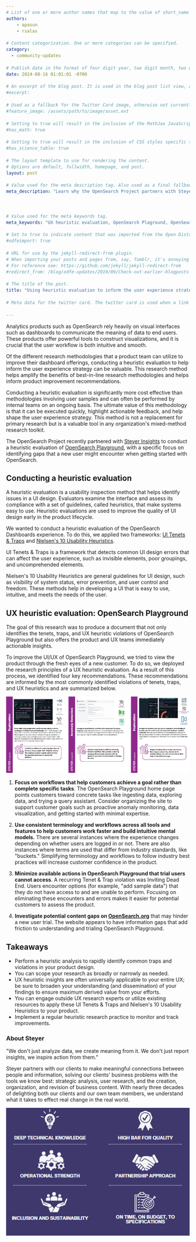 ```yaml
---
# List of one or more author names that map to the value of short_name in site.community_members. See the content in the _community_members collection for reference.
authors: 
    - apasun
    - rsalas

# Content categorization. One or more categories can be specified. 
category:
  - community-updates

# Publish date in the format of four digit year, two digit month, two digit day, hour, minute, second, and timezone offset; e.g., 2021-04-12 01:01:01 -0700
date: 2024-08-16 01:01:01 -0700

# An excerpt of the blog post. It is used in the blog post list view, and in the home page what's new list of N most recent blog posts. It is also used as a fallback value for the twittercard:description field if not explictly defined in the front matter.
#excerpt: 

# Used as a fallback for the Twitter Card image, otherwise not currently used. Is only present in content up to June 3, 2021.
#feature_image: /assets/path/to/image/asset.ext

# Setting to true will result in the inclusion of the MathJax JavaScript library for rendering math equations. For reference see: _includes/include-mathjax.html.
#has_math: true

# Setting to true will result in the inclusion of CSS styles specific to using borders for the table, for table header cells, and table data cells. scientific data tables. For reference see: _includes/science-table-styles.html.
#has_science_table: true

# The layout template to use for rendering the content.
# Options are default, fullwidth, homepage, and post.
layout: post

# Value used for the meta description tag. Also used as a final fallback value for the Twitter Card description field after the excerpt property.
meta_description: "Learn why the OpenSearch Project partners with Steyer Insights to conduct a heuristic evaluation of the OpenSearch Playground and how these insights are informing a refined getting started process."
  


# Value used for the meta keywords tag.
meta_keywords: "UX heuristic evaluation, OpenSearch Plaground, OpenSearch UI design, Steyer Insights"

# Set to true to indicate content that was imported from the Open Distro For Elasticsearch blog.
#odfeimport: true

# URL for use by the jekyll-redirect-from plugin.
# When importing your posts and pages from, say, Tumblr, it's annoying and impractical to create new pages in the proper subdirectories so they, e.g. /post/123456789/my-slug-that-is-often-incompl, redirect to the new post URL.
# For reference see: https://github.com/jekyll/jekyll-redirect-from
#redirect_from: /blog/odfe-updates/2019/09/Check-out-earlier-blogposts-on-Open-Distro-for-Elasticsearch/

# The title of the post.
title: "Using heuristic evaluation to inform the user experience strategy of a product"

# Meta data for the twitter card. The twitter card is used when a link to the blog post is shared on twitter. The twitter card is also used by other social media sites when a link to the blog post is shared on those sites. The twitter card is also used by search engines when a link to the blog post is shared on those sites.

---
```



Analytics products such as OpenSearch rely heavily on visual interfaces such as dashboards to communicate the meaning of data to end users. These products offer powerful tools to construct visualizations, and it is crucial that the user workflow is both intuitive and smooth.

Of the different research methodologies that a product team can utilize to improve their dashboard offerings, conducting a heuristic evaluation to help inform the user experience strategy can be valuable. This research method helps amplify the benefits of best-in-line research methodologies and helps inform product improvement recommendations.

Conducting a heuristic evaluation is significantly more cost effective than methodologies involving user samples and can often be performed by internal teams on an ongoing basis. The ultimate value of this methodology is that it can be executed quickly, highlight actionable feedback, and help shape the user experience strategy. This method is not a replacement for primary research but is a valuable tool in any organization's mixed-method research toolkit.

The OpenSearch Project recently partnered with [Steyer Insights](https://www.steyer.net/insights/) to conduct a heuristic evaluation of [OpenSearch Playground](https://playground.opensearch.org/app/home#/), with a specific focus on identifying gaps that a new user might encounter when getting started with OpenSearch.



## Conducting a heuristic evaluation

A heuristic evaluation is a usability inspection method that helps identify issues in a UI design. Evaluators examine the interface and assess its compliance with a set of guidelines, called heuristics, that make systems easy to use. Heuristic evaluations are used to improve the quality of UI design early in the product lifecycle.

We wanted to conduct a heuristic evaluation of the OpenSearch Dashboards experience. To do this, we applied two frameworks: [UI Tenets & Traps](https://uitraps.com/) and [Nielsen's 10 Usability Heuristics](https://www.nngroup.com/articles/ten-usability-heuristics/).

UI Tenets & Traps is a framework that detects common UI design errors that can affect the user experience, such as invisible elements, poor groupings, and uncomprehended elements.

Nielsen's 10 Usability Heuristics are general guidelines for UI design, such as visibility of system status, error prevention, and user control and freedom. These methods help in developing a UI that is easy to use, intuitive, and meets the needs of the user.


## UX heuristic evaluation: OpenSearch Playground


The goal of this research was to produce a document that not only identifies the tenets, traps, and UX heuristic violations of OpenSearch Playground but also offers the product and UX teams immediately actionable insights.

To improve the UI/UX of OpenSearch Playground, we tried to view the product through the fresh eyes of a new customer. To do so, we deployed the research principles of a UX heuristic evaluation. As a result of this process, we identified four key recommendations. These recommendations are informed by the most commonly identified violations of tenets, traps, and UX heuristics and are summarized below.

![](/assets/media/blog-images/2024-07-19-using-heuristic-evaluation-to-inform-the-user-experience-strategy-of-a-product/Image.jpg)
1. **Focus on workflows that help customers achieve a goal rather than complete specific tasks**. The OpenSearch Playground home page points customers toward concrete tasks like ingesting data, exploring data, and trying a query assistant. Consider organizing the site to support customer goals such as proactive anomaly monitoring, data visualization, and getting started with minimal expertise.

1. **Use consistent terminology and workflows across all tools and features to help customers work faster and build intuitive mental models.** There are several instances where the experience changes depending on whether users are logged in or not. There are also instances where terms are used that differ from industry standards, like "buckets." Simplifying terminology and workflows to follow industry best practices will increase customer confidence in the product.

1. **Minimize available actions in OpenSearch Playground that trial users cannot access**. A recurring Tenet & Trap violation was Inviting Dead End. Users encounter options (for example, "add sample data") that they do not have access to and are unable to perform. Focusing on eliminating these encounters and errors makes it easier for potential customers to assess the product.

1. **Investigate potential content gaps on [OpenSearch.org](http://opensearch.org/)** that may hinder a new user trial. The website appears to have information gaps that add friction to understanding and trialing OpenSearch Playground.


## Takeaways

* Perform a heuristic analysis to rapidly identify common traps and violations in your product design.
* You can scope your research as broadly or narrowly as needed.
* UX heuristic insights are often universally applicable to your entire UX; be sure to broaden your understanding (and dissemination) of your findings to ensure maximum derived value from your efforts.
* You can engage outside UX research experts or utilize existing resources to apply these UI Tenets & Traps and Nielsen's 10 Usability Heuristics to your product.
* Implement a regular heuristic research practice to monitor and track improvements.




### About Steyer


"We don't just analyze data, we create meaning from it. We don't just report insights, we inspire action from them."

Steyer partners with our clients to make meaningful connections between people and information, solving our clients' business problems with the tools we know best: strategic analysis, user research, and the creation, organization, and revision of business content. With nearly three decades of delighting both our clients and our own team members, we understand what it takes to effect real change in the real world.

![](/assets/media/blog-images/2024-07-19-using-heuristic-evaluation-to-inform-the-user-experience-strategy-of-a-product/Image1.jpg)







